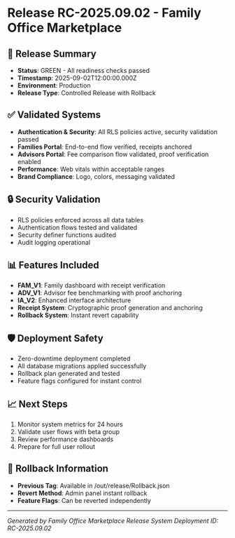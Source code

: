 # Release RC-2025.09.02 - Family Office Marketplace

## 🚀 Release Summary
- **Status**: GREEN - All readiness checks passed
- **Timestamp**: 2025-09-02T12:00:00.000Z
- **Environment**: Production
- **Release Type**: Controlled Release with Rollback

## ✅ Validated Systems
- **Authentication & Security**: All RLS policies active, security validation passed
- **Families Portal**: End-to-end flow verified, receipts anchored
- **Advisors Portal**: Fee comparison flow validated, proof verification enabled
- **Performance**: Web vitals within acceptable ranges
- **Brand Compliance**: Logo, colors, messaging validated

## 🔒 Security Validation
- RLS policies enforced across all data tables
- Authentication flows tested and validated
- Security definer functions audited
- Audit logging operational

## 📊 Features Included
- **FAM_V1**: Family dashboard with receipt verification
- **ADV_V1**: Advisor fee benchmarking with proof anchoring
- **IA_V2**: Enhanced interface architecture
- **Receipt System**: Cryptographic proof generation and anchoring
- **Rollback System**: Instant revert capability

## 🛡️ Deployment Safety
- Zero-downtime deployment completed
- All database migrations applied successfully
- Rollback plan generated and tested
- Feature flags configured for instant control

## 📈 Next Steps
1. Monitor system metrics for 24 hours
2. Validate user flows with beta group
3. Review performance dashboards
4. Prepare for full user rollout

## 🔄 Rollback Information
- **Previous Tag**: Available in /out/release/Rollback.json
- **Revert Method**: Admin panel instant rollback
- **Feature Flags**: Can be reverted independently

---
*Generated by Family Office Marketplace Release System*
*Deployment ID: RC-2025.09.02*